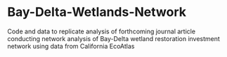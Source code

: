 # Bay-Delta-Wetlands-Network
Code and data to replicate analysis of forthcoming journal article conducting network analysis of Bay-Delta wetland restoration investment network using data from California EcoAtlas
